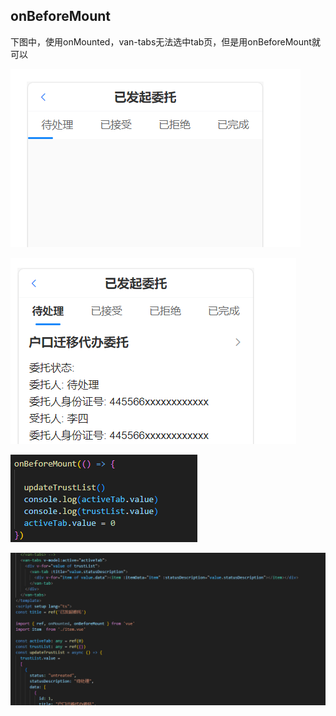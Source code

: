 ## onBeforeMount

下图中，使用onMounted，van-tabs无法选中tab页，但是用onBeforeMount就可以

![](assets/1699600742305-a323abdb-3421-44e9-9cfb-63527fe156ab.png)

![](assets/1699600757853-eee1566d-fc9c-4f92-9a5a-dea567882913.png)

![](assets/1699600683531-bfbb0387-35df-4228-99fd-6a96870b7c07.png)

![](assets/1699600622600-4f775091-6787-410f-b287-3aef498167f3.png)